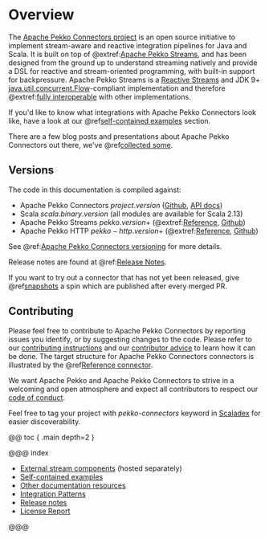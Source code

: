 # Overview

The [Apache Pekko Connectors project](https://pekko.apache.org/docs/pekko-connectors/current/) is an open source initiative to implement stream-aware and reactive integration pipelines for Java and Scala. It is built on top of @extref:[Apache Pekko Streams](pekko:stream/index.html), and has been designed from the ground up to understand streaming natively and provide a DSL for reactive and stream-oriented programming, with built-in support for backpressure. Apache Pekko Streams is a [Reactive Streams](https://www.reactive-streams.org/) and JDK 9+ [java.util.concurrent.Flow](https://docs.oracle.com/javase/10/docs/api/java/util/concurrent/Flow.html)-compliant implementation and therefore @extref:[fully interoperable](pekko:general/stream/stream-design.html#interoperation-with-other-reactive-streams-implementations) with other implementations.

If you'd like to know what integrations with Apache Pekko Connectors look like, have a look at our 
@ref[self-contained examples](examples/index.md) section.

There are a few blog posts and presentations about Apache Pekko Connectors out there, we've @ref[collected some](other-docs/webinars-presentations-articles.md).


## Versions

The code in this documentation is compiled against:

* Apache Pekko Connectors $project.version$ ([Github](https://github.com/apache/pekko-connectors), [API docs](https://pekko.apache.org/api/pekko-connectors/current/org/apache/pekko/stream/connectors/index.html))
* Scala $scala.binary.version$ (all modules are available for Scala 2.13)
* Apache Pekko Streams $pekko.version$+ (@extref:[Reference](pekko:stream/index.html), [Github](https://github.com/apache/pekko))
* Apache Pekko HTTP $pekko-http.version$+ (@extref:[Reference](pekko-http:), [Github](https://github.com/apache/pekko-http))

See @ref:[Apache Pekko Connectors versioning](other-docs/versioning.md) for more details.

Release notes are found at @ref:[Release Notes](release-notes/index.md).

If you want to try out a connector that has not yet been released, give @ref[snapshots](other-docs/snapshots.md) a spin which are published after every merged PR.

## Contributing

Please feel free to contribute to Apache Pekko Connectors by reporting issues you identify, or by suggesting changes to the code. Please refer to our [contributing instructions](https://github.com/apache/pekko-connectors/blob/main/CONTRIBUTING.md) and our [contributor advice](https://github.com/apache/pekko-connectors/blob/main/contributor-advice.md) to learn how it can be done. The target structure for Apache Pekko Connectors connectors is illustrated by the @ref[Reference connector](reference.md).

We want Apache Pekko and Apache Pekko Connectors to strive in a welcoming and open atmosphere and expect all contributors to respect our [code of conduct](https://www.apache.org/foundation/policies/conduct.html).

Feel free to tag your project with *pekko-connectors* keyword in [Scaladex](https://index.scala-lang.org/search?topics=pekko-connnectors) for easier discoverability.

@@ toc { .main depth=2 }

@@@ index

* [External stream components](external-components.md) (hosted separately)
* [Self-contained examples](examples/index.md)
* [Other documentation resources](other-docs/index.md)
* [Integration Patterns](patterns.md)
* [Release notes](release-notes/index.md)
* [License Report](license-report.md)

@@@

